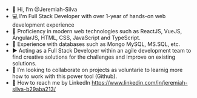 - :wave: Hi, I’m @Jeremiah-Silva
- :computer: I'm Full Stack Developer with over 1-year of hands-on web development experience
- :iphone: Proficiency in modern web technologies such as ReactJS, VueJS, AngularJS, HTML, CSS, JavaScript and TypeScript.
- :file_folder: Experience with databases such as Mongo MySQL, MS.SQL, etc.
- :arrow_forward: Acting as a Full Stack Developer within an agile development team to find creative solutions for the challenges and improve on existing solutions.
- :eyes: I’m looking to collaborate on projects as voluntarie to learnig more how to work with this power tool (Github).
- :link: How to reach me by LinkedIn https://www.linkedin.com/in/jeremiah-silva-b29aba213/

<!---
Jeremiah-Silva/Jeremiah-Silva is a ✨ special ✨ repository because its `README.md` (this file) appears on your GitHub profile.
You can click the Preview link to take a look at your changes.
--->
